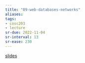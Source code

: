 ```yaml
---
title: "09-web-databases-networks"
aliases: 
tags: 
- cosc203
- lecture
sr-due: 2022-11-04
sr-interval: 13
sr-ease: 230
---
```


[slides](https://blackboard.otago.ac.nz/bbcswebdav/pid-2970235-dt-content-rid-19019218_1/courses/COSC203_S2DNI_2022/COSC203_lecture9.pdf)
